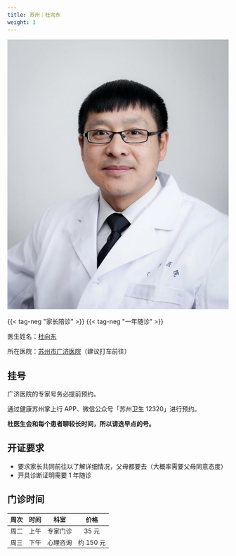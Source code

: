 ```yaml
---
title: 苏州｜杜向东
weight: 3
---
```


![doctor](doctor.jpg)

{{< tag-neg "家长陪诊" >}} {{< tag-neg "一年随诊" >}}

医生姓名：[杜向东](https://www.haodf.com/doctor/6964352508.html)

所在医院：[苏州市广济医院](https://amap.com/place/B0FFI8VRDI)（建议打车前往）

## 挂号

广济医院的专家号务必提前预约。

通过健康苏州掌上行 APP、微信公众号「苏州卫生 12320」进行预约。

**杜医生会和每个患者聊较长时间，所以请选早点的号。**

## 开证要求

- 要求家长共同前往以了解详细情况，父母都要去（大概率需要父母同意态度）
- 开具诊断证明需要 1 年随诊

## 门诊时间

|  周次 |  时间 |  科室  |  价格  |
| :-: | :-: | :--: | :--: |
|  周二 |  上午 | 专家门诊 | 35 元 |
|  周三 |  下午 | 心理咨询 | 约 150 元 |
